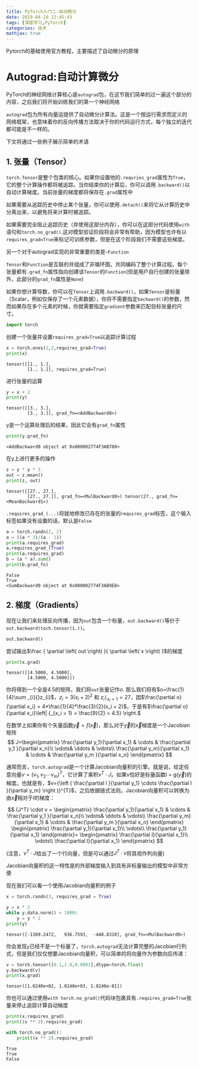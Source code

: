 ```yaml
---
title: PyTorch入门二-自动微分
date: 2019-04-10 22:45:43
tags: [深度学习,PyTorch]
categories: 技术
mathjax: true
---
```


Pytorch的基础使用官方教程，主要描述了自动微分的原理

<!-- more -->

# Autograd:自动计算微分

PyTorch的神经网络计算核心是`autograd`包，在这节我们简单的过一遍这个部分的内容，之后我们将开始训练我们的第一个神经网络

`autograd`包为所有向量运提供了自动微分计算法。这是一个按运行需求而定义的网络框架，也意味着你的反向传播方法取决于你的代码运行方式，每个独立的迭代都可能是不一样的。

下文将通过一些例子展示简单的术语

## 1. 张量（Tensor）

`torch.Tensor`是整个包类的核心。如果你设置他的`.requries_grad`属性为`True`，它的整个计算操作都将被追踪。当你结束你的计算后，你可以调用`.backward()`以自动计算梯度。当前张量的梯度都将保存在`.grad`属性中

如果需要从追踪历史中停止某个张量，你可以使用`.detach()`来将它从计算历史中分离出来，以避免将来计算时被追踪。

如果需要完全阻止追踪历史（并使用这部分内存），你可以在这部分代码使用`with`语句和`torch.no_grad()`.这对模型验证阶段将会非常有帮助，因为模型也许有以`requires_grad=True`来标记可训练参数，但是在这个阶段我们不需要这些梯度。

另一个对于autograd实现的非常重要的类是-`Function`

`Tensor`和`Function`是互联的并组成了非循环图，共同编码了整个计算过程。每个张量都有`.grad_fn`属性指向创建该`Tensor`的`Function`(但是用户自行创建的张量除外，此部分的`grad_fn`属性是`None`)

如果你想计算导数，你可以在`Tensor`上调用`.backward()`，如果`Tensor`是标量（Scalar，例如仅保存了一个元素数据），你将不需要指定`backward()`的参数，然而如果存在多个元素的时候，你就需要指定`gradient`参数来匹配目标张量的尺寸。


```python
import torch
```

创建一个张量并设置`requires_grad=True`以追踪计算过程


```python
x = torch.ones(2,2,requires_grad=True)
print(x)
```
    tensor([[1., 1.],
            [1., 1.]], requires_grad=True)
    

进行张量的运算


```python
y = x + 2
print(y)
```
    tensor([[3., 3.],
            [3., 3.]], grad_fn=<AddBackward0>)
    

y是一个运算处理后的结果，因此它会有`grad_fn`属性


```python
print(y.grad_fn)
```
    <AddBackward0 object at 0x000002774F3AB780>
    

在y上进行更多的操作


```python
z = y * y * 3
out = z.mean()
print(z, out)
```
    tensor([[27., 27.],
            [27., 27.]], grad_fn=<MulBackward0>) tensor(27., grad_fn=<MeanBackward1>)
    

`.requires_grad_(...)`将就地修改已存在的张量的`requires_grad`标签，这个输入标签如果没有设置的话，默认是`False`


```python
a = torch.randn(2, 2)
a = ((a * 3)/(a - 1))
print(a.requires_grad)
a.requires_grad_(True)
print(a.requires_grad)
b = (a * a).sum()
print(b.grad_fn)
```
    False
    True
    <SumBackward0 object at 0x000002774F3AB9E8>
    

## 2. 梯度（Gradients）

现在让我们来处理反向传播，因为`out`包含一个标量，`out.backward()`等价于`out.backward(toch.tensor(1.))`。


```python
out.backward()
```

尝试输出$\frac { \partial \left( out \right)  }{ \partial \left( x \right)  }$的梯度


```python
print(x.grad)
```
    tensor([[4.5000, 4.5000],
            [4.5000, 4.5000]])
    

你将得到一个全是4.5的矩阵，我们将`out`张量记作$o$. 那么我们将有$o=\frac{1}{4}\sum _{i}{}z_{i}$，${z_i} = 3{({x_i} + 2)^2}$ 和 $z_{i}\mid_{x_{i}=1}=27$，因$\frac{\partial o}{\partial x_i} = 4*\frac{1}{4}*\frac{3}{2}(x_i + 2)$，于是有$\frac{\partial o}{\partial x_i}\left| {_{x_i = 1} = \frac{9}{2} = 4.5} \right.$

在数学上如果你有个矢量函数$\overrightarrow y=f \left( { \overrightarrow x} \right)$，那么对于$\overrightarrow y$的$\overrightarrow x$梯度是一个Jacobian矩阵
$$
J=\begin{pmatrix}
    \frac{\partial y_1}{\partial x_1} & \cdots &  \frac{\partial y_1 }{\partial x_n}\\ 
    \vdots& \ddots &  \vdots\\ 
    \frac{\partial y_m}{\partial x_1} & \cdots &  \frac{\partial y_m }{\partial x_n}
\end{pmatrix}
$$

通常而言，`torch.autograd`是一个计算Jacobian向量积的引擎。就是说，给定任意向量$v = {({v_1},{v_2} \cdots {v_m})^T}$，它计算了乘积${v^T}\cdot J$。如果$v$恰好是标量函数${\text{l = g}}\left( {\overrightarrow y } \right)$的梯度。也就是有，$v={\left ( \frac{\partial l }{\partial y_1} \cdots  \frac{\partial l }{\partial y_m} \right )}^{T}$，之后依据链式法则。Jacobian向量积可以转换为由$\overrightarrow x$相对于$l$的梯度：

$$
    {J^T} \cdot v = 
    \begin{pmatrix}
        \frac{\partial y_1}{\partial x_1} & \cdots &  \frac{\partial y_1 }{\partial x_n}\\ 
        \vdots& \ddots &  \vdots\\ 
        \frac{\partial y_m}{\partial x_1} & \cdots &  \frac{\partial y_m }{\partial x_n}
    \end{pmatrix}
    \begin{pmatrix}
        \frac{\partial y_1}{\partial x_1}\\ 
        \vdots\\ 
        \frac{\partial y_1}{\partial x_1}
    \end{pmatrix}=
    \begin{pmatrix}
        \frac{\partial l}{\partial x_1}\\ 
        \vdots\\ 
        \frac{\partial l}{\partial x_1}
    \end{pmatrix} 
$$


(注意，${v^T} \cdot J$给出了一个行向量，但是可以通过${J^T} \cdot v$将其视作列向量)

Jacobian向量积的这一特性是的外部梯度输入到具有非标量输出的模型中非常方便

现在我们可以看一个使用Jacobian向量积的例子


```python
x = torch.randn(3, requires_grad = True)

y = x * 2
while y.data.norm() < 1000:
    y = y * 2
print(y)
```
    tensor([-1389.2472,   936.7593,  -448.8310], grad_fn=<MulBackward0>)
    

你会发现`y`已经不是一个标量了，`torch.autograd`无法计算完整的Jacobian行列式，但是我们仅仅想要Jacobian向量积，可以简单的将向量作为参数向后传递：


```python
v = torch.tensor([0.1,1.0,0.0001],dtype=torch.float)
y.backward(v)
print(x.grad)
```
    tensor([1.0240e+02, 1.0240e+03, 1.0240e-01])
    

你也可以通过使用`with torch.no_grad()`代码块包裹具有`.requires_grad=True`张量来停止追踪计算自动梯度


```python
print(x.requires_grad)
print((x ** 2).requires_grad)

with torch.no_grad():
    print((x ** 2).requires_grad)
```
    True
    True
    False
    
